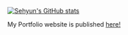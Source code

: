 [![Sehyun's GitHub stats](https://github-readme-stats.vercel.app/api?username=syncdoth)](https://github.com/anuraghazra/github-readme-stats)

My Portfolio website is published <a href="https://syncdoth.github.io" target="_blank">here!</a>
